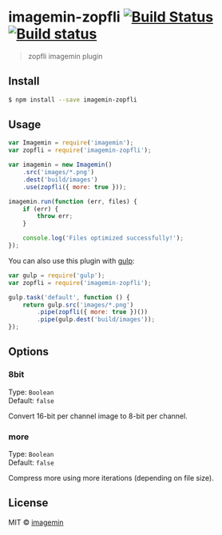 # imagemin-zopfli [![Build Status](http://img.shields.io/travis/imagemin/imagemin-zopfli.svg?style=flat)](https://travis-ci.org/imagemin/imagemin-zopfli) [![Build status](https://ci.appveyor.com/api/projects/status/au86jlv1nyfcv40h)](https://ci.appveyor.com/project/ShinnosukeWatanabe/imagemin-zopfli)

> zopfli imagemin plugin


## Install

```bash
$ npm install --save imagemin-zopfli
```


## Usage

```js
var Imagemin = require('imagemin');
var zopfli = require('imagemin-zopfli');

var imagemin = new Imagemin()
	.src('images/*.png')
	.dest('build/images')
	.use(zopfli({ more: true }));

imagemin.run(function (err, files) {
	if (err) {
		throw err;
	}

	console.log('Files optimized successfully!');
});
```

You can also use this plugin with [gulp](http://gulpjs.com/):

```js
var gulp = require('gulp');
var zopfli = require('imagemin-zopfli');

gulp.task('default', function () {
	return gulp.src('images/*.png')
		.pipe(zopfli({ more: true })())
		.pipe(gulp.dest('build/images'));
});
```


## Options

### 8bit

Type: `Boolean`  
Default: `false`

Convert 16-bit per channel image to 8-bit per channel.

### more

Type: `Boolean`  
Default: `false`

Compress more using more iterations (depending on file size).


## License

MIT © [imagemin](https://github.com/imagemin)
